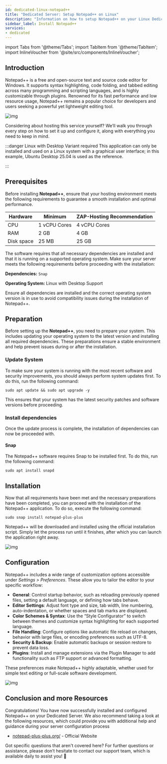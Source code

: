 ```yaml
---
id: dedicated-linux-notepad++
title: "Dedicated Server: Setup Notepad++ on Linux"
description: "Information on how to setup Notepad++ on your Linux Dedicated Server from ZAP-Hosting "
sidebar_label: Install Notepad++
services:
- dedicated
---
```


import Tabs from '@theme/Tabs';
import TabItem from '@theme/TabItem';
import InlineVoucher from '@site/src/components/InlineVoucher';

## Introduction

Notepad++ is a free and open-source text and source code editor for Windows. It supports syntax highlighting, code folding, and tabbed editing across many programming and scripting languages, and is highly customizable through plugins. Renowned for its fast performance and low resource usage, Notepad++ remains a popular choice for developers and users seeking a powerful yet lightweight editing tool. 

![img](https://screensaver01.zap-hosting.com/index.php/s/jMMDejqDfWDCfrr/preview)

Considering about hosting this service yourself? We’ll walk you through every step on how to set it up and configure it, along with everything you need to keep in mind.

:::danger Linux with Desktop Variant required
This application can only be installed and used on a Linux system with a graphical user interface; in this example, Ubuntu Desktop 25.04 is used as the reference.

:::

<InlineVoucher />



## Prerequisites

Before installing **Notepad++**, ensure that your hosting environment meets the following requirements to guarantee a smooth installation and optimal performance.

| Hardware | Minimum| ZAP-Hosting Recommendation |
| ---------- | ------------ | -------------------------- |
| CPU| 1 vCPU Cores | 4 vCPU Cores |
| RAM| 2 GB | 4 GB |
| Disk space | 25 MB | 25 GB |

The software requires that all necessary dependencies are installed and that it is running on a supported operating system. Make sure your server meets the following requirements before proceeding with the installation:

**Dependencies:** `Snap`

**Operating System:** Linux with Desktop Support

Ensure all dependencies are installed and the correct operating system version is in use to avoid compatibility issues during the installation of Notepad++.



## Preparation

Before setting up the **Notepad++**, you need to prepare your system. This includes updating your operating system to the latest version and installing all required dependencies. These preparations ensure a stable environment and help prevent issues during or after the installation.


### Update System
To make sure your system is running with the most recent software and security improvements, you should always perform system updates first. To do this, run the following command:

```
sudo apt update && sudo apt upgrade -y
```
This ensures that your system has the latest security patches and software versions before proceeding.

### Install dependencies
Once the update process is complete, the installation of dependencies can now be proceeded with. 

#### Snap
The Notepad++ software requires Snap to be installed first. To do this, run the following command: 
```
sudo apt install snapd
```




## Installation
Now that all requirements have been met and the necessary preparations have been completed, you can proceed with the installation of the Notepad++ application. To do so, execute the following command:

```
sudo snap install notepad-plus-plus
```

Notepad++ will be downloaded and installed using the official installation script. Simply let the process run until it finishes, after which you can launch the application right away.

![img](https://screensaver01.zap-hosting.com/index.php/s/ca9Z8D37wCSrDbf/preview)



## Configuration

Notepad++ includes a wide range of customization options accessible under *Settings > Preferences*. These allow you to tailor the editor to your specific workflow:

- **General**: Control startup behavior, such as reloading previously opened files, setting a default language, or defining how tabs behave.  
- **Editor Settings**: Adjust font type and size, tab width, line numbering, auto-indentation, or whether spaces and tab marks are displayed.  
- **Color Schemes & Syntax**: Use the “Style Configurator” to switch between themes and customize syntax highlighting for each supported language.  
- **File Handling**: Configure options like automatic file reload on changes, behavior with large files, or encoding preferences such as UTF-8.  
- **Security & Backup**: Enable automatic backups or session restore to prevent data loss.  
- **Plugins**: Install and manage extensions via the Plugin Manager to add functionality such as FTP support or advanced formatting.  

These preferences make Notepad++ highly adaptable, whether used for simple text editing or full-scale software development.

![img](https://screensaver01.zap-hosting.com/index.php/s/X8og5qnFkBTRcmA/preview)




## Conclusion and more Resources

Congratulations! You have now successfully installed and configured Notepad++ on your Dedicated Server. We also recommend taking a look at the following resources, which could provide you with additional help and guidance during your server configuration process

- [notepad-plus-plus.org/](https://notepad-plus-plus.org/) - Official Website

Got specific questions that aren't covered here? For further questions or assistance, please don’t hesitate to contact our support team, which is available daily to assist you! 🙂



<InlineVoucher />